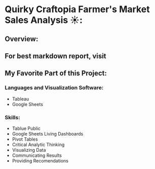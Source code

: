 # Quirky Craftopia Farmer's Market Sales Analysis ☀️:

## Overview: 

## For best markdown report, visit 

## My Favorite Part of this Project: 

### Languages and Visualization Software: 

- Tableau
- Google Sheets

### Skills: 

- Tablue Public
- Google Sheets Living Dashboards 
- Pivot Tables
- Critical Analytic Thinking
- Visualizing Data
- Communicating Results
- Providing Recomendations

